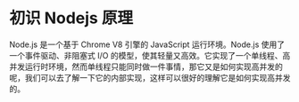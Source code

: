 # 初识 Nodejs 原理
Node.js 是一个基于 Chrome V8 引擎的 JavaScript 运行环境。Node.js 使用了一个事件驱动、非阻塞式 I/O 的模型，使其轻量又高效。它实现了一个单线程、高并发运行时环境，然而单线程只能同时做一件事情，那它又是如何实现高并发的呢，我们可以去了解一下它的内部实现，这样可以很好的理解它是如何实现高并发的。
